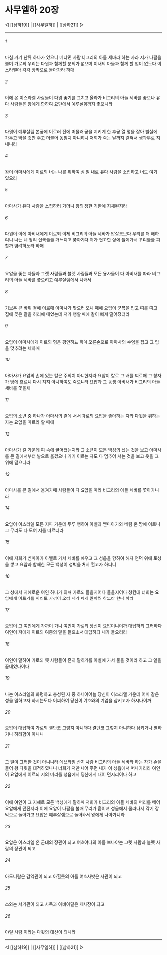 # 사무엘하 20장

◁ [[삼하19]] | [[사무엘하]] | [[삼하21]] ▷
***

###### 1
마침 거기 난류 하나가 있으니 베냐민 사람 비그리의 아들 세바라 하는 자라 저가 나팔을 불며 가로되 우리는 다윗과 함께할 분의가 없으며 이새의 아들과 함께 할 업이 없도다 이스라엘아 각각 장막으로 돌아가라 하매

###### 2
이에 온 이스라엘 사람들이 다윗 좇기를 그치고 올라가 비그리의 아들 세바를 좇으나 유다 사람들은 왕에게 합하여 요단에서 예루살렘까지 좇으니라

###### 3
다윗이 예루살렘 본궁에 이르러 전에 머물러 궁을 지키게 한 후궁 열 명을 잡아 별실에 가두고 먹을 것만 주고 더불어 동침치 아니하니 저희가 죽는 날까지 갇혀서 생과부로 지내니라

###### 4
왕이 아마사에게 이르되 너는 나를 위하여 삼 일 내로 유다 사람을 소집하고 너도 여기 있으라

###### 5
아마사가 유다 사람을 소집하러 가더니 왕의 정한 기한에 지체된지라

###### 6
다윗이 이에 아비새에게 이르되 이제 비그리의 아들 세바가 압살롬보다 우리를 더 해하리니 너는 네 왕의 신복들을 거느리고 쫓아가라 저가 견고한 성에 들어가서 우리들을 피할까 염려하노라 하매

###### 7
요압을 좇는 자들과 그렛 사람들과 블렛 사람들과 모든 용사들이 다 아비새를 따라 비그리의 아들 세바를 쫓으려고 예루살렘에서 나와서

###### 8
기브온 큰 바위 곁에 이르매 아마사가 맞으러 오니 때에 요압이 군복을 입고 띠를 띠고 집에 꽂은 칼을 허리에 매었는데 저가 행할 때에 칼이 빠져 떨어졌더라

###### 9
요압이 아마사에게 이르되 형은 평안하뇨 하며 오른손으로 아마사의 수염을 잡고 그 입을 맞추려는 체하매

###### 10
아마사가 요압의 손에 있는 칼은 주의치 아니한지라 요압이 칼로 그 배를 찌르매 그 창자가 땅에 흐르니 다시 치지 아니하여도 죽으니라 요압과 그 동생 아비새가 비그리의 아들 세바를 쫓을새

###### 11
요압의 소년 중 하나가 아마사의 곁에 서서 가로되 요압을 좋아하는 자와 다윗을 위하는 자는 요압을 따르라 할 때에

###### 12
아마사가 길 가운데 피 속에 굴어졌는지라 그 소년이 모든 백성의 섰는 것을 보고 아마사를 큰 길에서부터 밭으로 옮겼으나 거기 이르는 자도 다 멈추어 서는 것을 보고 옷을 그 위에 덮으니라

###### 13
아마사를 큰 길에서 옮겨가매 사람들이 다 요압을 따라 비그리의 아들 세바를 쫓아가니라

###### 14
요압이 이스라엘 모든 지파 가운데 두루 행하여 아벨과 벧마아가와 베림 온 땅에 이르니 그 무리도 다 모여 저를 따르더라

###### 15
이에 저희가 벧마아가 아벨로 가서 세바를 에우고 그 성읍을 향하여 해자 언덕 위에 토성을 쌓고 요압과 함께한 모든 백성이 성벽을 쳐서 헐고자 하더니

###### 16
그 성에서 지혜로운 여인 하나가 외쳐 가로되 들을지어다 들을지어다 청컨대 너희는 요압에게 이르기를 이리로 가까이 오라 내가 네게 말하려 하노라 한다 하라

###### 17
요압이 그 여인에게 가까이 가니 여인이 가로되 당신이 요압이니이까 대답하되 그러하다 여인이 저에게 이르되 여종의 말을 들으소서 대답하되 내가 들으리라

###### 18
여인이 말하여 가로되 옛 사람들이 흔히 말하기를 아벨에 가서 물을 것이라 하고 그 일을 끝내었나이다

###### 19
나는 이스라엘의 화평하고 충성된 자 중 하나이어늘 당신이 이스라엘 가운데 어미 같은 성을 멸하고자 하시는도다 어찌하여 당신이 여호와의 기업을 삼키고자 하시나이까

###### 20
요압이 대답하여 가로되 결단코 그렇지 아니하다 결단코 그렇지 아니하다 삼키거나 멸하거나 하려함이 아니니

###### 21
그 일이 그러한 것이 아니니라 에브라임 산지 사람 비그리의 아들 세바라 하는 자가 손을 들어 왕 다윗을 대적하였나니 너희가 저만 내어 주면 내가 이 성읍에서 떠나가리라 여인이 요압에게 이르되 저의 머리를 성읍에서 당신에게 내어 던지리이다 하고

###### 22
이에 여인이 그 지혜로 모든 백성에게 말하매 저희가 비그리의 아들 세바의 머리를 베어 요압에게 던진지라 이에 요압이 나팔을 불매 무리가 흩어져 성읍에서 물러나서 각기 장막으로 돌아가고 요압은 예루살렘으로 돌아와서 왕에게 나아가니라

###### 23
요압은 이스라엘 온 군대의 장관이 되고 여호야다의 아들 브나야는 그렛 사람과 블렛 사람의 장관이 되고

###### 24
아도니람은 감역관이 되고 아힐룻의 아들 여호사밧은 사관이 되고

###### 25
스와는 서기관이 되고 사독과 아비아달은 제사장이 되고

###### 26
야일 사람 이라는 다윗의 대신이 되니라

***
◁ [[삼하19]] | [[사무엘하]] | [[삼하21]] ▷